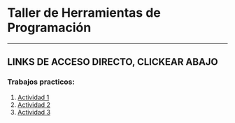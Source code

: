 # Taller de Herramientas de Programación
---
## LINKS DE ACCESO DIRECTO, CLICKEAR ABAJO

### Trabajos practicos:
1. [Actividad 1](./src/actividad_1/)
2. [Actividad 2](./src/actividad_2/)
2. [Actividad 3](./src/actividad_3/)
